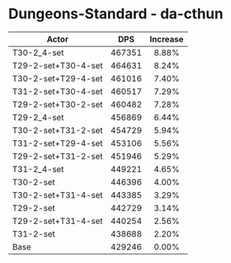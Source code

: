 # Dungeons-Standard - da-cthun
| Actor | DPS | Increase |
|---|:---:|:---:|
|T30-2_4-set|467351|8.88%|
|T29-2-set+T30-4-set|464631|8.24%|
|T30-2-set+T29-4-set|461016|7.40%|
|T31-2-set+T30-4-set|460517|7.29%|
|T29-2-set+T30-2-set|460482|7.28%|
|T29-2_4-set|456869|6.44%|
|T30-2-set+T31-2-set|454729|5.94%|
|T31-2-set+T29-4-set|453106|5.56%|
|T29-2-set+T31-2-set|451946|5.29%|
|T31-2_4-set|449221|4.65%|
|T30-2-set|446396|4.00%|
|T30-2-set+T31-4-set|443385|3.29%|
|T29-2-set|442729|3.14%|
|T29-2-set+T31-4-set|440254|2.56%|
|T31-2-set|438688|2.20%|
|Base|429246|0.00%|
